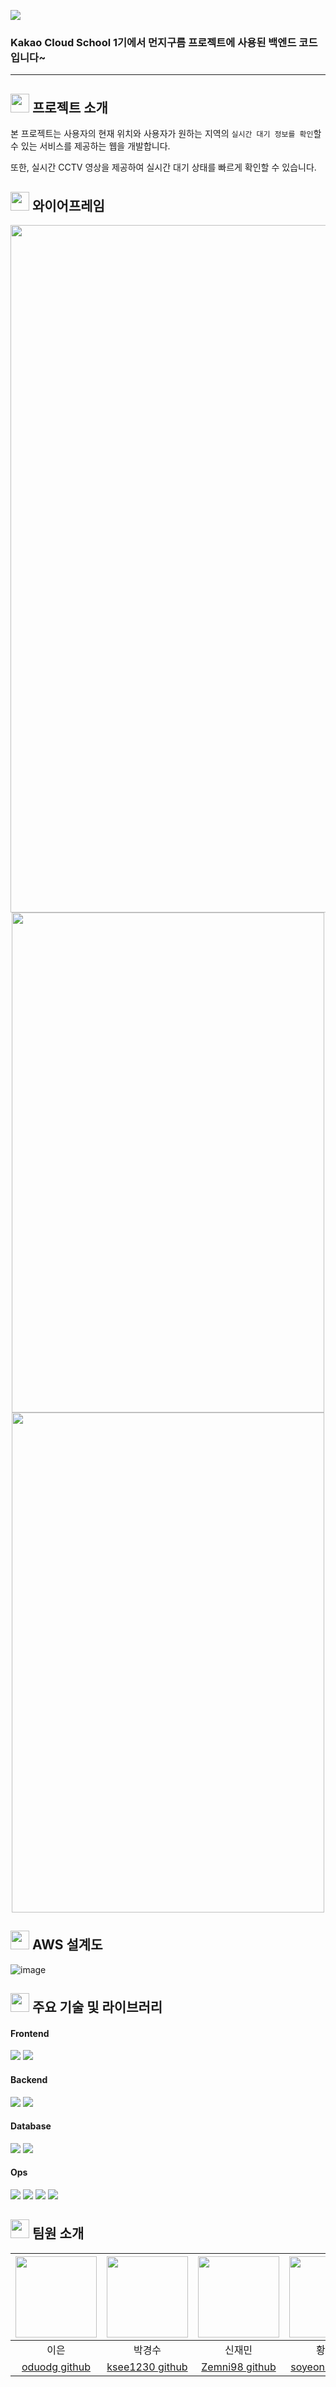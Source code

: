 <img src="https://user-images.githubusercontent.com/50646042/203447132-8e2d5aa3-17c5-4253-8cdc-1aa492ea2426.png"></p>
### Kakao Cloud School 1기에서 먼지구름 프로젝트에 사용된 백엔드 코드입니다~
---

## <img src="https://user-images.githubusercontent.com/50646042/203447415-161a3cd3-3fe9-41e9-98e8-2e8d41a7e127.png" width="30" height="30"/> 프로젝트 소개
본 프로젝트는 사용자의 현재 위치와 사용자가 원하는 지역의 `실시간 대기 정보를 확인`할 수 있는 서비스를 제공하는 웹을 개발합니다.

또한, 실시간 CCTV 영상을 제공하여 실시간 대기 상태를 빠르게 확인할 수 있습니다.

## <img src="https://user-images.githubusercontent.com/50646042/203447415-161a3cd3-3fe9-41e9-98e8-2e8d41a7e127.png" width="30" height="30"/> 와이어프레임
<p align="center"><img src="https://user-images.githubusercontent.com/50646042/203454103-24e725e9-7840-4bbd-b9ae-48a60e7878b6.png" width="600" height="1100"/> 
<img src="https://user-images.githubusercontent.com/50646042/203454359-8b379062-ad31-4150-beda-fd98e2d5b358.png" width="500" height="800"/>
<img src="https://user-images.githubusercontent.com/50646042/203454807-1f31aa93-8a53-43f5-a94f-b66af2a21c42.png" width="500" height="800"/>
  
## <img src="https://user-images.githubusercontent.com/50646042/203447415-161a3cd3-3fe9-41e9-98e8-2e8d41a7e127.png" width="30" height="30"/> AWS 설계도
![image](https://user-images.githubusercontent.com/50646042/203455365-6d5cb440-dd54-4d7d-9355-7a4b320208bb.png)
  
## <img src="https://user-images.githubusercontent.com/50646042/203447415-161a3cd3-3fe9-41e9-98e8-2e8d41a7e127.png" width="30" height="30"/> 주요 기술 및 라이브러리
#### Frontend
<img src="https://img.shields.io/badge/javascript-F7DF1E?style=flat-square&logo=javascript&logoColor=white"/> <img src="https://img.shields.io/badge/react-61DAFB?style=flat-square&logo=react&logoColor=white"/> 

#### Backend
<img src="https://img.shields.io/badge/java-007396?style=flat-square&logo=Java&logoColor=white"/> <img src="https://img.shields.io/badge/springboot-6DB33F?style=flat-square&logo=SpringBoot&logoColor=white"/> 

#### Database
<img src="https://img.shields.io/badge/MySQL-4479A1?style=flat-square&logo=MySQL&logoColor=white"/> <img src="https://img.shields.io/badge/python-3776AB?style=flat-square&logo=python&logoColor=white"/>

#### Ops
<img src="https://img.shields.io/badge/Amazon AWS-232F3E?style=flat-square&logo=Amazon%20AWS&logoColor=white"/> <img src="https://img.shields.io/badge/Docker-2CA5E0?style=flat-square&logo=docker&logoColor=white"/> <img src="https://img.shields.io/badge/kubernetes-326ce5.svg?style=flat-square&logo=kubernetes&logoColor=white"/> <img src="https://img.shields.io/badge/GitHub_Actions-2088FF?style=flat-square&logo=github-actions&logoColor=white"/>
  
  
 
## <img src="https://user-images.githubusercontent.com/50646042/203447415-161a3cd3-3fe9-41e9-98e8-2e8d41a7e127.png" width="30" height="30"/> 팀원 소개

|<img src="https://user-images.githubusercontent.com/50646042/206124094-f269610d-584d-4f45-acc3-bf091fddc49f.png" width="130" height="130">|<img src="https://user-images.githubusercontent.com/50646042/206124338-f73f52c5-d918-40cc-9071-b152c1aeff34.png" width="130" height="130">|<img src="https://user-images.githubusercontent.com/50646042/206124383-5744b864-d9d6-49e6-996e-463e8c5a3d2f.png" width="130" height="130">|<img src="https://user-images.githubusercontent.com/50646042/206124428-059e4018-21e4-43d1-af1a-e27026e8987b.png" width="130" height="130">  | 
|:-------------------------------------------------------------------------------------------------------------------------------------------:|:-------------------------------------------------------------------------------------------------------------------------------------------:|:----------------------------------------:|:-------------------------------------------------------------------------------------------------------------------------------------------:| 
| 이은 | 박경수 | 신재민 | 황소연 |
|[oduodg github](https://github.com/oduodg)|[ksee1230 github](https://github.com/ksee1230)|[Zemni98 github](https://github.com/Zemni98)|[soyeonnn github](https://github.com/soyeonnn) |  




